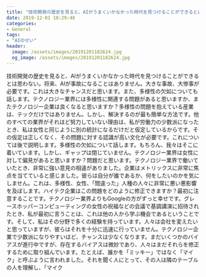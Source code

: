 ```yaml
---
title: "技術開発の歴史を見ると、AIがうまくいかなかった時代を見つけることができるとは思わない。"
date: 2019-12-01 18:29:48
categories:
- General
tags:
- "AIのせい"
header:
  image: /assets/images/20191201182624.jpg
  og_image: /assets/images/20191201182624.jpg
---
```


技術開発の歴史を見ると、AIがうまくいかなかった時代を見つけることができるとは思わない。将来、AIが事故になることはありません。大きな事故、大惨事が必要です。これは大きなチャンスだと思います。また、多様性の欠如についても話します。テクノロジー業界には多様性に関連する問題があると思いますか、またテクノロジー企業は良くなると思いますか？多様性の問題を抱えている産業は、テックだけではありません。しかし、解決するのが最も簡単な方法です。他のすべての業界がそれほど努力していない理由は、私が労働力の少数派になったとき、私は女性と同じように別の統計になるだけだと仮定しているからです。その仮定は正しくなく、その問題に対する認識が高い文化が必要です。これについては後で説明します。多様性の欠如について話します。もちろん、我々はそこに着いています。しかし、ギャップは閉じていません。テクノロジー業界は女性に対して偏見があると思いますか？問題だと思います。テクノロジー業界で働いていたとき、非常に強い意見の相違がありました。企業はメトリックスに非常に焦点を当てていると感じました。彼らは自分が誰であるか、何をしたいのかを気にしません。これは、多様性、女性、「間違った」人種の人々に非常に悪い悪影響を及ぼします。ハイテク企業はこの問題をどのように修正できますか？最初に注意することです。テクノロジー業界よりもGoogleの方がずっと幸せです。グレースホッパーコンピューティングの女性の祝福などの会議で基調講演に招待されたとき、私が最初に言うことは、これは他の人から学ぶ機会であるということです。そして、私はその分野で多くの経験を持っています。人々は会社を変えたいと思っていますが、彼らはそれを十分に迅速に行っていません。テクノロジー企業で少数派になりやすいほど、チャンスは少なくなります。まだいくつかのバイアスが進行中ですが、存在するバイアスは微妙であり、人々はまだそれらを修正するために取り組んでいます。たとえば、誰かを「ミッキー」ではなく「マイク」と呼ぶように言われました。それを聞く人にとって、その人は隣のテーブルの人を理解し、「マイク
